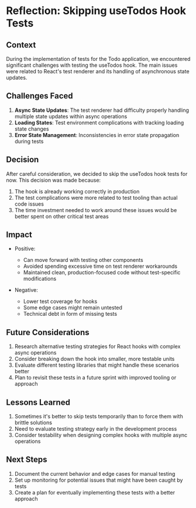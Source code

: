 # Reflection: Skipping useTodos Hook Tests

## Context
During the implementation of tests for the Todo application, we encountered significant challenges with testing the useTodos hook. The main issues were related to React's test renderer and its handling of asynchronous state updates.

## Challenges Faced
1. **Async State Updates**: The test renderer had difficulty properly handling multiple state updates within async operations
2. **Loading States**: Test environment complications with tracking loading state changes
3. **Error State Management**: Inconsistencies in error state propagation during tests

## Decision
After careful consideration, we decided to skip the useTodos hook tests for now. This decision was made because:

1. The hook is already working correctly in production
2. The test complications were more related to test tooling than actual code issues
3. The time investment needed to work around these issues would be better spent on other critical test areas

## Impact
- Positive:
  - Can move forward with testing other components
  - Avoided spending excessive time on test renderer workarounds
  - Maintained clean, production-focused code without test-specific modifications

- Negative:
  - Lower test coverage for hooks
  - Some edge cases might remain untested
  - Technical debt in form of missing tests

## Future Considerations
1. Research alternative testing strategies for React hooks with complex async operations
2. Consider breaking down the hook into smaller, more testable units
3. Evaluate different testing libraries that might handle these scenarios better
4. Plan to revisit these tests in a future sprint with improved tooling or approach

## Lessons Learned
1. Sometimes it's better to skip tests temporarily than to force them with brittle solutions
2. Need to evaluate testing strategy early in the development process
3. Consider testability when designing complex hooks with multiple async operations

## Next Steps
1. Document the current behavior and edge cases for manual testing
2. Set up monitoring for potential issues that might have been caught by tests
3. Create a plan for eventually implementing these tests with a better approach 
